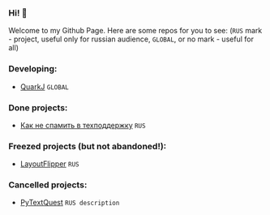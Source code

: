 ### Hi! 👋
Welcome to my Github Page. Here are some repos for you to see:
(`RUS` mark - project, useful only for russian audience,
`GLOBAL`, or no mark - useful for all)
### Developing:
- [QuarkJ](http://github.com/Tapeline/quark) `GLOBAL`

### Done projects:
- [Как не спамить в техподдержку](http://github.com/Tapeline/how-to-not-spam-to-support) `RUS`

### Freezed projects (but not abandoned!):
- [LayoutFlipper](http://github.com/Tapeline/quark) `RUS`

### Cancelled projects:
- [PyTextQuest](http://github.com/Tapeline/pytextquest) `RUS description`
